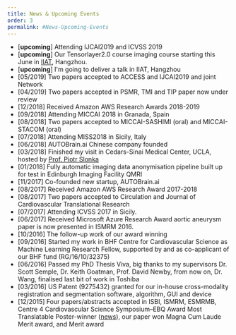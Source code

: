 ```yaml
---
title: News & Upcoming Events
order: 3
permalink: #News-Upcoming-Events
---
```

* [**upcoming**] Attending IJCAI2019 and ICVSS 2019 <br>
* [**upcoming**] Our Tensorlayer2.0 course imaging course starting this June in [IIAT](http://106.15.88.217/), Hangzhou.<br>
* [**upcoming**] I'm going to deliver a talk in IIAT, Hangzhou <br>
* [05/2019] Two papers accepted to ACCESS and IJCAI2019 and joint Network <br>
* [04/2019] Two papers accepted in PSMR, TMI and TIP paper now under review <nr>
* [12/2018] Received Amazon AWS Research Awards 2018-2019
* [09/2018] Attending MICCAI 2018 in Granada, Spain <br>
* [08/2018] Two papers accepted to MICCAI-SASHIMI (oral) and MICCAI-STACOM (oral) <br>
* [07/2018] Attending MISS2018 in Sicily, Italy <br>
* [06/2018] AUTOBrain.ai Chinese company founded
* [03/2018] Finished my visit in Cedars-Sinai Medical Center, UCLA, hosted by [Prof. Piotr Slonka](https://bio.csmc.edu/view/15145/Piotr-Slomka.aspx)<br>
* [01/2018] Fully automatic imaging data anonymisation pipeline built up for test in Edinburgh Imaging Facility QMRI<br>
* [11/2017] Co-founded new startup, AUTOBrain.ai <br>
* [08/2017] Received Amazon AWS Research Award 2017-2018 <br>
* [08/2017] Two papers accepted to Circulation and Journal of Cardiovascular Translational Research <br>
* [07/2017] Attending ICVSS 2017 in Sicily.
* [06/2017] Received Microsoft Azure Research Award aortic aneurysm paper is now presented in ISMRM 2016.
* [10/2016] The follow-up work of our award winning 
* [09/2016] Started my work in BHF Centre for Cardiovascular Science as Machine Learning Research Fellow, supported by and as co-applicant of our BHF fund (RG/16/10/32375) <br>
* [06/2016] Passed my PhD Thesis Viva, big thanks to my supervisors Dr. Scott Semple, Dr. Keith Goatman, Prof. David Newby, from now on, Dr. Wang, finalised last bit of work in Toshiba <br>
* [03/2016] US Patent (9275432) granted for our in-house cross-modality registration and segmentation software, algorithm, GUI and device <br>
* [12/2015] Four papers/abstracts accepted in ISBI, ISMRM, ESMRMB, Centre 4 Cardiovascular Science Symposium–EBQ Award Most Translatable Poster-winner ([news](https://twitter.com/edinburghbq/status/481751286954885120?lang=en-gb)), our paper won Magna Cum Laude Merit award, and Merit award
